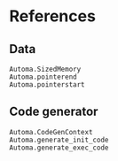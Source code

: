 References
==========

Data
----

```@docs
Automa.SizedMemory
Automa.pointerend
Automa.pointerstart
```

Code generator
--------------

```@docs
Automa.CodeGenContext
Automa.generate_init_code
Automa.generate_exec_code
```
